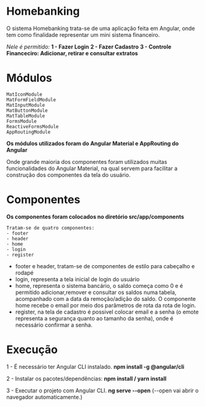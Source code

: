 # Homebanking
O sistema Homebanking trata-se de uma aplicação feita em Angular, onde tem como finalidade representar um mini sistema financeiro.
 
 *Nele é permitido:*
  **1 - Fazer Login**
  **2 - Fazer Cadastro**
  **3 - Controle Financeciro: Adicionar, retirar e consultar extratos**


# Módulos

    MatIconModule
    MatFormFieldModule
    MatInputModule
    MatButtonModule
    MatTableModule
    FormsModule
    ReactiveFormsModule
    AppRoutingModule

**Os módulos utilizados foram do Angular Material e AppRouting do Angular**

  Onde grande maioria dos componentes foram utilizados muitas funcionalidades do Angular Material, na qual servem para facilitar a construção dos componentes da tela do usuário.

# Componentes

  **Os componentes foram colocados no diretório src/app/components**

    Tratam-se de quatro componentes: 
    - footer
    - header
    - home
    - login
    - register
  
  - footer e header, tratam-se de componentes de estilo para cabeçalho e rodapé
  - login, representa a tela inicial de login do usuário
  - home, representa o sistema bancário, o saldo começa como 0 e é permitido adicionar,remover e consultar os saldos numa tabela, acompanhado com a data da remoção/adição do saldo. O componente home recebe o email por meio dos parâmetros de rota da rota de login.
  - register, na tela de cadastro é possivel colocar email e a senha (o emote representa a segurança quanto ao tamanho da senha), onde é necessário confirmar a senha.

# Execução
  1 - É necessário ter Angular CLI instalado.
    **npm install -g @angular/cli**
  
  2 - Instalar os pacotes/dependências:
    **npm install / yarn install**
  
  3 - Executar o projeto com Angular CLI.
    **ng serve --open** (--open vai abrir o navegador automaticamente.)
